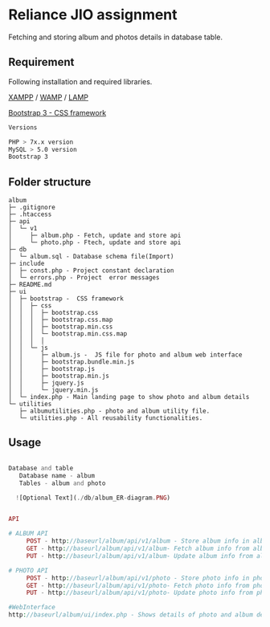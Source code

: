 # Reliance JIO assignment

Fetching and storing album and photos details in database table.

## Requirement

Following installation and required libraries.

[XAMPP](https://www.apachefriends.org/download.html) / [WAMP](https://www.wampserver.com/en/) / [LAMP](https://phoenixnap.com/kb/how-to-install-lamp-stack-on-ubuntu)

[Bootstrap 3 - CSS framework](https://getbootstrap.com/docs/3.3/)

```bash
Versions

PHP > 7x.x version
MySQL > 5.0 version
Bootstrap 3

```

## Folder structure

```
album
├─ .gitignore
├─ .htaccess
├─ api
│  └─ v1
│     ├─ album.php - Fetch, update and store api
│     └─ photo.php - Ftech, update and store api
├─ db
│  └─ album.sql - Database schema file(Import)
├─ include
│  ├─ const.php - Project constant declaration
│  └─ errors.php - Project  error messages
├─ README.md
├─ ui
│  ├─ bootstrap -  CSS framework
│  │  ├─ css
│  │  │  ├─ bootstrap.css
│  │  │  ├─ bootstrap.css.map
│  │  │  ├─ bootstrap.min.css
│  │  │  └─ bootstrap.min.css.map
│  │  │  │
│  │  └─ js
│  │     ├─ album.js -  JS file for photo and album web interface
│  │     ├─ bootstrap.bundle.min.js
│  │     ├─ bootstrap.js
│  │     ├─ bootstrap.min.js
│  │     ├─ jquery.js
│  │     └─ jquery.min.js
│  └─ index.php - Main landing page to show photo and album details
└─ utilities
   ├─ albumutilities.php - photo and album utility file.
   └─ utilities.php - All reusability functionalities.

```

## Usage

```php

Database and table
   Database name - album
   Tables - album and photo

  ![Optional Text](./db/album_ER-diagram.PNG)


API

# ALBUM API
     POST - http://baseurl/album/api/v1/album - Store album info in album table .
     GET - http://baseurl/album/api/v1/album- Fetch album info from album table.
     PUT - http://baseurl/album/api/v1/album- Update album info from album table.

# PHOTO API
     POST - http://baseurl/album/api/v1/photo - Store photo info in photo table .
     GET - http://baseurl/album/api/v1/photo- Fetch photo info from photo table.
     PUT - http://baseurl/album/api/v1/photo- Update photo info from photo table.

#WebInterface
http://baseurl/album/ui/index.php - Shows details of photo and album details.

```
